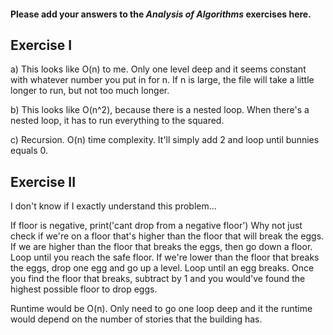 #### Please add your answers to the **_Analysis of Algorithms_** exercises here.

## Exercise I

a) This looks like O(n) to me. Only one level deep and it seems constant with whatever number you put in for n. If n is large, the file will take a little longer to run, but not too much longer.

b) This looks like O(n^2), because there is a nested loop. When there's a nested loop, it has to run everything to the squared.

c) Recursion. O(n) time complexity. It'll simply add 2 and loop until bunnies equals 0.

## Exercise II

I don't know if I exactly understand this problem...

If floor is negative, print('cant drop from a negative floor')
Why not just check if we're on a floor that's higher than the floor that will break the eggs.
If we are higher than the floor that breaks the eggs, then go down a floor.
Loop until you reach the safe floor.
If we're lower than the floor that breaks the eggs, drop one egg and go up a level. Loop until an egg breaks.
Once you find the floor that breaks, subtract by 1 and you would've found the highest possible floor to drop eggs.

Runtime would be O(n). Only need to go one loop deep and it the runtime would depend on the number of stories that the building has.
